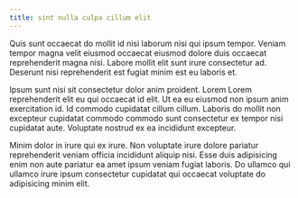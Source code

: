 ```yaml
---
title: sint nulla culpa cillum elit
---
```


Quis sunt occaecat do mollit id nisi laborum nisi qui ipsum tempor. Veniam tempor magna velit eiusmod occaecat eiusmod dolore duis occaecat reprehenderit magna nisi. Labore mollit elit sunt irure consectetur ad. Deserunt nisi reprehenderit est fugiat minim est eu laboris et.

Ipsum sunt nisi sit consectetur dolor anim proident. Lorem Lorem reprehenderit elit eu qui occaecat id elit. Ut ea eu eiusmod non ipsum anim exercitation id. Id commodo cupidatat cillum cillum. Laboris do mollit non excepteur cupidatat commodo commodo sunt consectetur ex tempor nisi cupidatat aute. Voluptate nostrud ex ea incididunt excepteur.

Minim dolor in irure qui ex irure. Non voluptate irure dolore pariatur reprehenderit veniam officia incididunt aliquip nisi. Esse duis adipisicing enim non aute pariatur ea amet ipsum veniam fugiat laboris. Do ullamco qui ullamco irure ipsum consectetur cupidatat qui occaecat voluptate do adipisicing minim elit.